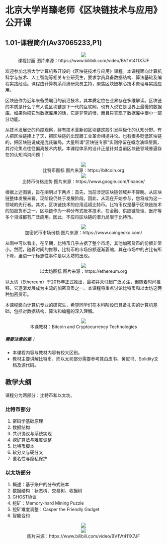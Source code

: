 # 北京大学肖臻老师《区块链技术与应用》公开课

## 1.01-课程简介(Av37065233,P1)

<center><img src="./pics/ cover.png" ></center>

<center>课程封面 图片来源：https://www.bilibili.com/video/BV1Vt411X7JF</center>

欢迎参加北京大学计算机系开设的《区块链技术与应用》课程。本课程面向计算机科学与技术、人工智能等相关专业研究生，要求学员具备数据结构、算法基础及编程实践经验。课程由计算机系肖臻研究员主持，聚焦区块链核心技术原理与实践应用。

区块链作为近年来备受瞩目的前沿技术，其本质定位在业界存在多维解读。区块链的本质是什么？有人说区块链是下一代的互联网，也有人说它是世界上最慢的数据库。如果你把它当数据库用的话，它是非常的慢，而且只实现了数据库中很小一部分功能。

从技术发展史的角度观察，鲜有技术革新如区块链这般引发两极化的认知分野。有人把区块链捧上了天，把区块链的出现跟工业革命相提并论。也有很多贬低区块链的，把区块链说成是庞氏骗局。大量所谓"区块链专家"实则停留在概念演绎层面，其讨论焦点往往偏离技术内核。本课程体系的设计正是针对当前区块链领域普遍存在的认知鸿沟问题！

<center><img src="./pics/bitcoin.png"></center>

<center>比特币图标 图片来源：https://bitcoin.org</center>

<center><img src="./pics/bitcoin price trend.png"></center>

<center>比特币价格走势 图片来源：https://www.google.com/finance/</center>

根据上述图表，旨在阐明以下两点：首先，​当前涉足区块链领域并不算晚。​从区块链整体发展来看，现阶段仍处于发展阶段。​因此，​从现在开始参与，您将成为这一领域的先行者。​其次，​区块链技术的应用远超比特币。​比特币仅是基于区块链技术的加密货币之一。​区块链作为一种分布式账本技术，​在金融、供应链管理、医疗等多个领域都有广泛应用。​因此，不应将区块链的潜力局限于比特币。​

<center><img src="./pics/cryptocurrency market share.png"></center>

<center>加密货币市场份额 图片来源：https://www.coingecko.com/</center>

从图中可以看出，在早期，比特币几乎占据了整个市场，其他加密货币的份额非常小。然而，随着时间的推移，比特币的市场份额逐渐萎缩，其在市场中的占比有所下降，里边一个标志性事件是以太坊的出现。

<center><img src="./pics/ethereum.png"></center>

<center>以太坊图标 图片来源：https://ethereum.org </center>

以太坊（Ethereum）于2015年正式推出，最初并未引起广泛关注，但随着时间推移，它逐渐发展成为主流的加密货币之一。 ​本课程将重点讨论比特币和以太坊这两种加密货币。

本课程面向计算机专业的研究生，希望同学们在本科阶段已具备扎实的计算机基础，包括对数据结构、算法和编程的深入理解。

<center><img src="./pics/Bitcoin and Cryptocurrency Technologies.jpg"></center>

<center>​本课教材：Bitcoin and Cryptocurrency Technologies</center>

##### 需要注意的是：
- 本课程内容与教材内容有较大区别。
- 教材主要讲解比特币，而以太坊部分需要参考其白皮书、黄皮书、Solidity文档及源代码。

## 教学大纲

课程分为两部分：比特币和以太坊。

### 比特币部分
1. 密码学基础原理
2. 数据结构
3. 共识协议与系统实现
4. 挖矿算法与难度调整
5. 比特币脚本
6. 软分叉与硬分叉
7. 匿名性与隐私保护

### 以太坊部分
1. 概述：基于账户的分布式账本
2. 数据结构：状态树、交易树、收据树
3. GHOST协议
4. 挖矿：Memory-hard Mining Puzzle
5. 挖矿难度调整：Casper the Friendly Gadget
6. 智能合约


<center><img src="./pics/teachers.png"></center>

<center><img src="./pics/law.png"></center>

<center>图片来源：https://www.bilibili.com/video/BV1Vt411X7JF</center>
